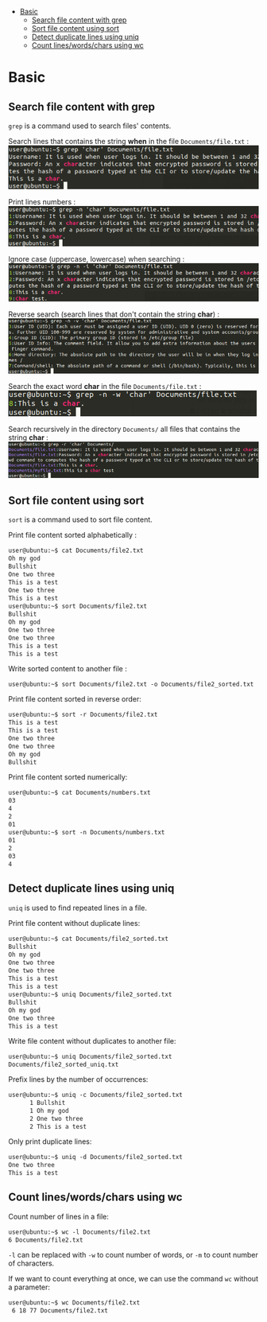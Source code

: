 - [Basic](#basic)
  - [Search file content with grep](#search-file-content-with-grep)
  - [Sort file content using sort](#sort-file-content-using-sort)
  - [Detect duplicate lines using uniq](#detect-duplicate-lines-using-uniq)
  - [Count lines/words/chars using wc](#count-lineswordschars-using-wc)

# Basic
## Search file content with grep
`grep` is a command used to search files' contents.

Search lines that contains the string **when** in the file `Documents/file.txt` :  
![image](images/grep.01.png)

Print lines numbers :  
![image](images/grep.02.png)

Ignore case (uppercase, lowercase) when searching :  
![image](images/grep.03.png)

Reverse search (search lines that don't contain the string **char**) :  
![image](images/grep.04.png)

Search the exact word **char** in the file `Documents/file.txt` :  
![image](images/grep.05.png)

Search recursively in the directory `Documents/` all files that contains the string **char** :  
![image](images/grep.06.png)


## Sort file content using sort
`sort` is a command used to sort file content.

Print file content sorted alphabetically :
```console
user@ubuntu:~$ cat Documents/file2.txt 
Oh my god
Bullshit
One two three
This is a test
One two three
This is a test
user@ubuntu:~$ sort Documents/file2.txt 
Bullshit
Oh my god
One two three
One two three
This is a test
This is a test
```

Write sorted content to another file :
```console
user@ubuntu:~$ sort Documents/file2.txt -o Documents/file2_sorted.txt
```

Print file content sorted in reverse order:
```console
user@ubuntu:~$ sort -r Documents/file2.txt                             
This is a test
This is a test
One two three
One two three
Oh my god
Bullshit
```

Print file content sorted numerically:
```console
user@ubuntu:~$ cat Documents/numbers.txt 
03
4
2
01
user@ubuntu:~$ sort -n Documents/numbers.txt 
01
2
03
4
```

## Detect duplicate lines using uniq 
`uniq` is used to find repeated lines in a file.

Print file content without duplicate lines:
```console
user@ubuntu:~$ cat Documents/file2_sorted.txt 
Bullshit
Oh my god
One two three
One two three
This is a test
This is a test
user@ubuntu:~$ uniq Documents/file2_sorted.txt 
Bullshit
Oh my god
One two three
This is a test
```

Write file content without duplicates to another file:
```console
user@ubuntu:~$ uniq Documents/file2_sorted.txt  Documents/file2_sorted_uniq.txt
```

Prefix lines by the number of occurrences:
```console
user@ubuntu:~$ uniq -c Documents/file2_sorted.txt
      1 Bullshit
      1 Oh my god
      2 One two three
      2 This is a test
```

Only print duplicate lines:
```console
user@ubuntu:~$ uniq -d Documents/file2_sorted.txt
One two three
This is a test
```

## Count lines/words/chars using wc
Count number of lines in a file:
```console
user@ubuntu:~$ wc -l Documents/file2.txt 
6 Documents/file2.txt
```

`-l` can be replaced with `-w` to count number of words, or `-m` to count number of characters.

If we want to count everything at once, we can use the command `wc` without a parameter:
```console
user@ubuntu:~$ wc Documents/file2.txt
 6 18 77 Documents/file2.txt
```


<!-- 
## cut
# Advanced
## Regex searching with grep 
## sed
## awk (may be)
-->
